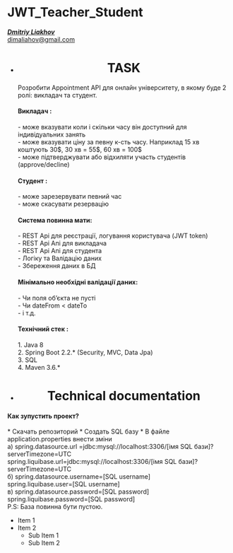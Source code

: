 # JWT_Teacher_Student
[_**Dmitriy Liakhov**_](https://www.linkedin.com/in/dmitiy-liakhov-82388a183/)<br>
[dimaliahov@gmail.com](mailto:dimaliahov@gmail.com)

<ul align="center">
    <li>
        <h1>TASK<br></h1>
    </li>
</ul>
<ul>
Розробити Appointment API для онлайн університету, в якому буде 2 ролі: викладач та
студент.<br>
<h4>Викладач :<br></h4>
  - може вказувати коли і скільки часу він доступний для індивідуальних занять<br>
  - може вказувати ціну за певну к-сть часу. Наприклад 15 хв коштують 30$, 30 хв = 55$, 60
хв = 100$<br>
  - може підтверджувати або відхиляти участь студентів (approve/decline)<br>
<h4>Студент :<br></h4>
  - може зарезервувати певний час<br>
  - може скасувати резервацію<br>
<h4>Система повинна мати:<br></h4>
- REST Api для реєстрації, логування користувача (JWT token)<br>
- REST Api Апі для викладача<br>
- REST Api Апі для студента<br>
- Логіку та Валідацію даних<br>
- Збереження даних в БД<br>
<h4>Мінімально необхідні валідації даних:<br></h4>
- Чи поля об’єкта не пусті<br>
- Чи dateFrom < dateTo<br>
- і т.д.<br>
<h4>Технічний стек :<br></h4>
1. Java 8<br>
2. Spring Boot 2.2.* (Security, MVC, Data Jpa)<br>
3. SQL<br>
4. Maven 3.6.*<br>

</ul>
<ul align="center">
    <li>
        <h1>Technical documentation<br></h1>
    </li>
</ul>
    <h4>Как зупустить проект?<br></h4>
* Скачать репозиторий
    * Создать SQL базу
* В файле application.properties внести зміни<br>
        а) spring.datasource.url =jdbc:mysql://localhost:3306/[імя SQL бази]?serverTimezone=UTC<br>
            spring.liquibase.url=jdbc:mysql://localhost:3306/[імя SQL бази]?serverTimezone=UTC<br>
        б) spring.datasource.username=[SQL username]<br>
            spring.liquibase.user=[SQL username]<br>
        в) spring.datasource.password=[SQL password]<br>
            spring.liquibase.password=[SQL password]<br>
    P.S: База повинна бути пустою.<br>
    
- Item 1
- Item 2
  - Sub Item 1
  - Sub Item 2

